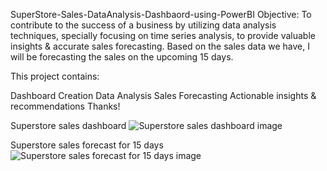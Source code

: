 SuperStore-Sales-DataAnalysis-Dashbaord-using-PowerBI
Objective: To contribute to the success of a business by utilizing data analysis techniques, specially focusing on time series analysis, to provide valuable insights & accurate sales forecasting. Based on the sales data we have, I will be forecasting the sales on the upcoming 15 days.

This project contains:

Dashboard Creation
Data Analysis
Sales Forecasting
Actionable insights & recommendations
Thanks!

Superstore sales dashboard
![Superstore sales dashboard image ](https://github.com/user-attachments/assets/9e78b3d0-a440-420d-89b3-ed36a95e339a)

Superstore  sales forecast for 15 days
![Superstore  sales forecast for 15 days image](https://github.com/user-attachments/assets/d046d8a1-b937-4929-bac4-462cc093f336)
